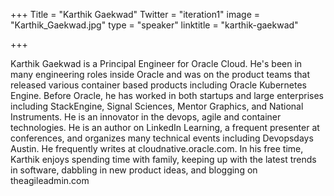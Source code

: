 +++
Title = "Karthik Gaekwad"
Twitter = "iteration1"
image = "Karthik_Gaekwad.jpg"
type = "speaker"
linktitle = "karthik-gaekwad"

+++

Karthik Gaekwad is a Principal Engineer for Oracle Cloud. He's been in many engineering roles inside Oracle and was on the product teams that released various container based products including Oracle Kubernetes Engine. Before Oracle, he has worked in both startups and large enterprises including StackEngine, Signal Sciences, Mentor Graphics, and National Instruments. He is an innovator in the devops, agile and container technologies. He is an author on LinkedIn Learning, a frequent presenter at conferences, and organizes many technical events including Devopsdays Austin. He frequently writes at cloudnative.oracle.com. In his free time, Karthik enjoys spending time with family, keeping up with the latest trends in software, dabbling in new product ideas, and blogging on theagileadmin.com
